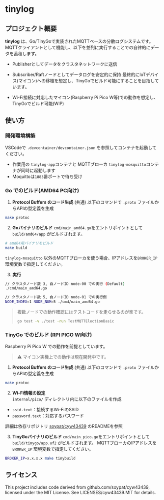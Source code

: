 # tinylog

## プロジェクト概要

**tinylog** は、Go/TinyGoで実装されたMQTTベースの分散ログシステムです。  
MQTTクライアントとして機能し、以下を並列に実行することでの自律的にデータを蓄積します。
- Publisherとしてデータをクラスタネットワークに送信
- Subscriber/Raftノードとしてデータログを安定的に保持
最終的にIoTデバイス(マイコン)への移植を想定し、TinyGoでビルド可能にすることを目指しています。

- Wi-Fi接続に対応したマイコン(Raspberry Pi Pico W等)での動作を想定し、TinyGoでビルド可能(WIP)


## 使い方

### 開発環境構築
VSCodeで `.devcontainer/devcontainer.json` を参照してコンテナを起動してください。
- 作業用の `tinylog-app`コンテナと MQTTブローカ `tinylog-mosquitto`コンテナが同時に起動します
- Moquittoは`1883`番ポートで待ち受け

### Go でのビルド(AMD64 PC向け)
1. **Protocol Buffers のコード生成** (共通) 
以下のコマンドで `.proto` ファイルからAPIの型定義を生成
```bash
make protoc
```

2. **Goバイナリのビルド**
`cmd/main_amd64.go`をエントリポイントとして `build/amd64/app` がビルドされます。
```bash
# amd64用バイナリをビルド
make build
```
`tinylog-mosquitto` 以外のMQTTブローカを使う場合、IPアドレスを`BROKER_IP` 環境変数で指定してください。

3. **実行**
```bash
// クラスタノード数 3, 自ノードID node-00 での実行 (Default)
./cmd/main_amd64.go

// クラスタノード数 5, 自ノードID node-01 での実行例
NODE_INDEX=1 NODE_NUM=5 ./cmd/main_amd64.go
```
> 複数ノードでの動作確認にはテストコードを走らせるのが楽です。
> ```bash
> go test -v ./test -run TestMQTTElectionBasic
> ```

### TinyGo でのビルド (RPI PICO W向け)
Raspberry Pi Pico W での動作を前提としています。
> ⚠️ マイコン実機上での動作は現在開発中です。
1. **Protocol Buffers のコード生成** (共通) 
以下のコマンドで `.proto` ファイルからAPIの型定義を生成
```bash
make protoc
```
2. **Wi-Fi情報の設定**  
`internal/pico/` ディレクトリ内に以下のファイルを作成
- `ssid.text`：接続するWi-FiのSSID
- `password.text`：対応するパスワード

詳細は依存リポジトリ [soypat/cyw43439](https://github.com/soypat/cyw43439) のREADMEを参照

3. **TinyGoバイナリのビルド**
`cmd/main_pico.go`をエントリポイントとして `build/tinygo/app.uf2` がビルドされます。
MQTTブローカのIPアドレスを `BROKER_IP` 環境変数で指定してください。
```bash
BROKER_IP=x.x.x.x make tinybuild
```


## ライセンス
This project includes code derived from github.com/soypat/cyw43439, licensed under the MIT License.
See LICENSES/cyw43439.MIT for details.